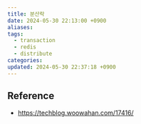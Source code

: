 ```yaml
---
title: 분산락
date: 2024-05-30 22:13:00 +0900
aliases: 
tags:
  - transaction
  - redis
  - distribute
categories: 
updated: 2024-05-30 22:37:18 +0900
---
```


## Reference

- https://techblog.woowahan.com/17416/
